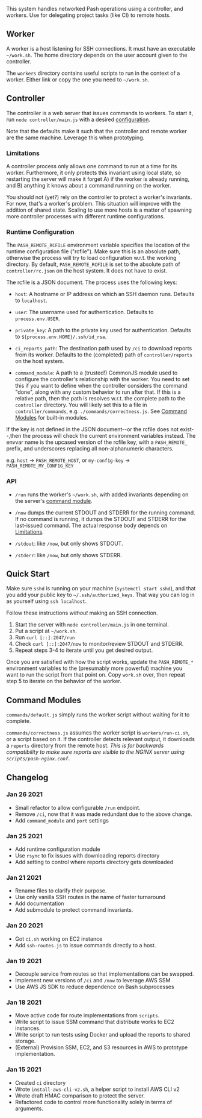 This system handles networked Pash operations using a controller, and
workers. Use for delegating project tasks (like CI) to remote hosts.


## Worker

A worker is a host listening for SSH connections. It must have an
executable `~/work.sh`. The home directory depends on the user account
given to the controller.

The `workers` directory contains useful scripts to run in the context
of a worker. Either link or copy the one you need to `~/work.sh`.


## Controller

The controller is a web server that issues commands to workers.  To
start it, run `node controller/main.js` with a desired [configuration](#runtime-configuration).

Note that the defaults make it such that the controller and remote
worker are the same machine. Leverage this when prototyping.


### Limitations

A controller process only allows one command to run at a time for its
worker. Furthermore, it only protects this invariant using local
state, so restarting the server will make it forget A) if the worker
is already running, and B) anything it knows about a command running
on the worker.

You should not (yet?) rely on the controller to protect a worker's
invariants. For now, that's a worker's problem. This situation will
improve with the addition of shared state. Scaling to use more hosts
is a matter of spawning more controller processes with different
runtime configurations.


### Runtime Configuration

The `PASH_REMOTE_RCFILE` environment variable specifies the location
of the runtime configuration file ("rcfile"). Make sure this is an
absolute path, otherwise the process will try to load configuration
w.r.t. the working directory. By default, `PASH_REMOTE_RCFILE` is set
to the absolute path of `controller/rc.json` on the host system.
It does not have to exist.

The rcfile is a JSON document. The process uses the following keys:

* `host`: A hostname or IP address on which an SSH daemon runs. Defaults to `localhost`.

* `user`: The username used for authentication. Defaults to `process.env.USER`.

* `private_key`: A path to the private key used for authentication. Defaults to `${process.env.HOME}/.ssh/id_rsa`.

* `ci_reports_path`: The destination path used by `/ci` to download reports from its worker.
  Defaults to the (completed) path of `controller/reports` on the host system.

* `command_module`: A path to a (trusted!) CommonJS module used to
  configure the controller's relationship with the worker. You need to
  set this if you want to define when the controller considers the
  command "done", along with any custom behavior to run after that. If
  this is a relative path, then the path is resolves w.r.t. the
  complete path to the `controller` directory. You will likely set
  this to a file in `controller/commands`,
  e.g. `./commands/correctness.js`. See [Command
  Modules][cm] for built-in modules.

If the key is not defined in the JSON document--or the rcfile does not
exist--,then the process will check the current environment variables
instead. The envvar name is the upcased version of the rcfile key,
with a `PASH_REMOTE_` prefix, and underscores replacing all
non-alphanumeric characters.

e.g. `host` -> `PASH_REMOTE_HOST`, or `my-conf1g-key` -> `PASH_REMOTE_MY_CONF1G_KEY`


### API

* `/run` runs the worker's `~/work.sh`, with added invariants
  depending on the server's [command module][cm].

* `/now` dumps the current STDOUT and STDERR for the running command.
   If no command is running, it dumps the STDOUT and STDERR for the
   last-issued command. The actual response body depends on
   [Limitations](#limitations).

* `/stdout`: like `/now`, but only shows STDOUT.

* `/stderr`: like `/now`, but only shows STDERR.


## Quick Start

Make sure `sshd` is running on your machine (`systemctl start sshd`),
and that you add your public key to `~/.ssh/authorized_keys`. That way
you can log in as yourself using `ssh localhost`.

Follow these instructions _without_ making an SSH connection.

1. Start the server with `node controller/main.js` in one terminal.
2. Put a script at `~/work.sh`.
3. Run `curl [::]:2047/run`
4. Check `curl [::]:2047/now` to monitor/review STDOUT and STDERR.
5. Repeat steps 3-4 to iterate until you get desired output.

Once you are satisfied with how the script works, update the
`PASH_REMOTE_*` environment variables to the (presumably more
powerful) machine you want to run the script from that point on. Copy
`work.sh` over, then repeat step 5 to iterate on the behavior of the
worker.


## Command Modules
[cm]: #command-modules

`commands/default.js` simply runs the worker script without waiting
for it to complete.

`commands/correctness.js` assumes the worker script is
`workers/run-ci.sh`, or a script based on it. If the controller
detects relevant output, it downloads a `reports` directory from the
remote host. *This is for backwards compatibility to make sure reports
are visible to the NGINX server using `scripts/pash-nginx.conf`*.


## Changelog

### Jan 26 2021

- Small refactor to allow configurable `/run` endpoint.
- Remove `/ci`, now that it was made redundant due to the above change.
- Add `command_module` and `port` settings


### Jan 25 2021

- Add runtime configuration module
- Use `rsync` to fix issues with downloading reports directory
- Add setting to control where reports directory gets downloaded


### Jan 21 2021

- Rename files to clarify their purpose.
- Use only vanilla SSH routes in the name of faster turnaround
- Add documentation
- Add submodule to protect command invariants.


### Jan 20 2021

- Got `ci.sh` working on EC2 instance
- Add `ssh-routes.js` to issue commands directly to a host.


### Jan 19 2021

- Decouple service from routes so that implementations can be swapped.
- Implement new versions of `/ci` and `/now` to leverage AWS SSM
- Use AWS JS SDK to reduce dependence on Bash subprocesses


### Jan 18 2021

- Move active code for route implementations from `scripts`.
- Write script to issue SSM command that distribute works to EC2 instances.
- Write script to run tests using Docker and upload the reports to shared storage.
- (External) Provision SSM, EC2, and S3 resources in AWS to prototype implementation.


### Jan 15 2021

- Created `ci` directory
- Wrote `install-aws-cli-v2.sh`, a helper script to install AWS CLI v2
- Wrote draft HMAC comparison to protect the server.
- Refactored code to control more functionality solely in terms of arguments.

